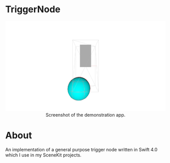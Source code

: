 # TriggerNode

<p align="center">
  <img src="https://github.com/PJCSpencer/TriggerNode/blob/master/thumbnail.png" alt="Demonstration App"/>Screenshot of the demonstration app.
</p>

# About
An implementation of a general purpose trigger node written in Swift 4.0 which I use in my SceneKit projects.
